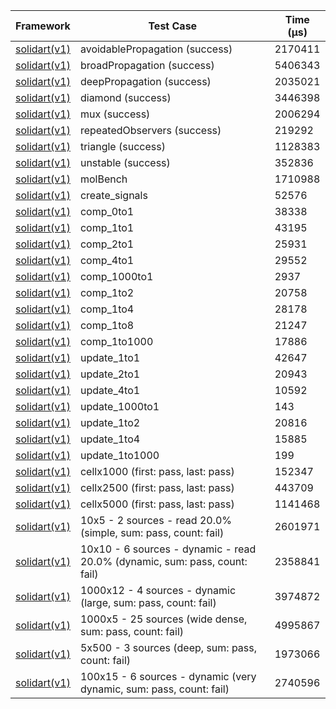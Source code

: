 | Framework | Test Case | Time (μs) |
| --- | --- | --- |
| [solidart(v1)](https://github.com/nank1ro/solidart) | avoidablePropagation (success) | 2170411 |
| [solidart(v1)](https://github.com/nank1ro/solidart) | broadPropagation (success) | 5406343 |
| [solidart(v1)](https://github.com/nank1ro/solidart) | deepPropagation (success) | 2035021 |
| [solidart(v1)](https://github.com/nank1ro/solidart) | diamond (success) | 3446398 |
| [solidart(v1)](https://github.com/nank1ro/solidart) | mux (success) | 2006294 |
| [solidart(v1)](https://github.com/nank1ro/solidart) | repeatedObservers (success) | 219292 |
| [solidart(v1)](https://github.com/nank1ro/solidart) | triangle (success) | 1128383 |
| [solidart(v1)](https://github.com/nank1ro/solidart) | unstable (success) | 352836 |
| [solidart(v1)](https://github.com/nank1ro/solidart) | molBench | 1710988 |
| [solidart(v1)](https://github.com/nank1ro/solidart) | create_signals | 52576 |
| [solidart(v1)](https://github.com/nank1ro/solidart) | comp_0to1 | 38338 |
| [solidart(v1)](https://github.com/nank1ro/solidart) | comp_1to1 | 43195 |
| [solidart(v1)](https://github.com/nank1ro/solidart) | comp_2to1 | 25931 |
| [solidart(v1)](https://github.com/nank1ro/solidart) | comp_4to1 | 29552 |
| [solidart(v1)](https://github.com/nank1ro/solidart) | comp_1000to1 | 2937 |
| [solidart(v1)](https://github.com/nank1ro/solidart) | comp_1to2 | 20758 |
| [solidart(v1)](https://github.com/nank1ro/solidart) | comp_1to4 | 28178 |
| [solidart(v1)](https://github.com/nank1ro/solidart) | comp_1to8 | 21247 |
| [solidart(v1)](https://github.com/nank1ro/solidart) | comp_1to1000 | 17886 |
| [solidart(v1)](https://github.com/nank1ro/solidart) | update_1to1 | 42647 |
| [solidart(v1)](https://github.com/nank1ro/solidart) | update_2to1 | 20943 |
| [solidart(v1)](https://github.com/nank1ro/solidart) | update_4to1 | 10592 |
| [solidart(v1)](https://github.com/nank1ro/solidart) | update_1000to1 | 143 |
| [solidart(v1)](https://github.com/nank1ro/solidart) | update_1to2 | 20816 |
| [solidart(v1)](https://github.com/nank1ro/solidart) | update_1to4 | 15885 |
| [solidart(v1)](https://github.com/nank1ro/solidart) | update_1to1000 | 199 |
| [solidart(v1)](https://github.com/nank1ro/solidart) | cellx1000 (first: pass, last: pass) | 152347 |
| [solidart(v1)](https://github.com/nank1ro/solidart) | cellx2500 (first: pass, last: pass) | 443709 |
| [solidart(v1)](https://github.com/nank1ro/solidart) | cellx5000 (first: pass, last: pass) | 1141468 |
| [solidart(v1)](https://github.com/nank1ro/solidart) | 10x5 - 2 sources - read 20.0% (simple, sum: pass, count: fail) | 2601971 |
| [solidart(v1)](https://github.com/nank1ro/solidart) | 10x10 - 6 sources - dynamic - read 20.0% (dynamic, sum: pass, count: fail) | 2358841 |
| [solidart(v1)](https://github.com/nank1ro/solidart) | 1000x12 - 4 sources - dynamic (large, sum: pass, count: fail) | 3974872 |
| [solidart(v1)](https://github.com/nank1ro/solidart) | 1000x5 - 25 sources (wide dense, sum: pass, count: fail) | 4995867 |
| [solidart(v1)](https://github.com/nank1ro/solidart) | 5x500 - 3 sources (deep, sum: pass, count: fail) | 1973066 |
| [solidart(v1)](https://github.com/nank1ro/solidart) | 100x15 - 6 sources - dynamic (very dynamic, sum: pass, count: fail) | 2740596 |
